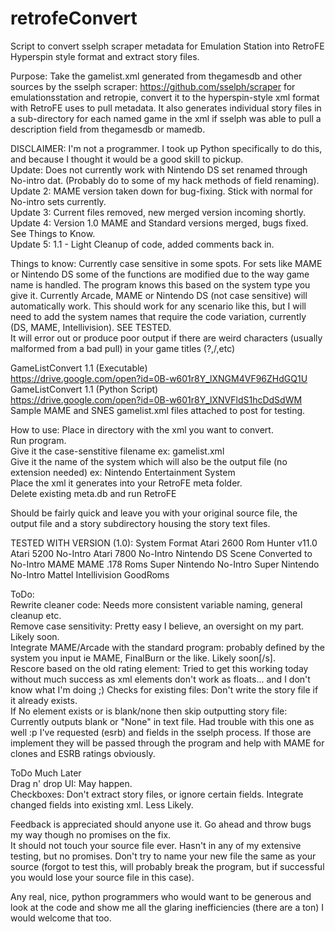 # retrofeConvert
Script to convert sselph scraper metadata for Emulation Station into RetroFE Hyperspin style format and extract story files.  

Purpose: Take the gamelist.xml generated from thegamesdb and other sources by the sselph scraper: https://github.com/sselph/scraper for emulationsstation and retropie, convert it to the hyperspin-style xml format with RetroFE uses to pull metadata. It also generates individual story files in a sub-directory for each named game in the xml if sselph was able to pull a description field from thegamesdb or mamedb.  

DISCLAIMER: I'm not a programmer. I took up Python specifically to do this, and because I thought it would be a good skill to pickup.  
Update: Does not currently work with Nintendo DS set renamed through No-intro dat. (Probably do to some of my hack methods of field renaming).  
Update 2: MAME version taken down for bug-fixing. Stick with normal for No-intro sets currently.  
Update 3: Current files removed, new merged version incoming shortly.  
Update 4: Version 1.0 MAME and Standard versions merged, bugs fixed. See Things to Know.  
Update 5: 1.1 - Light Cleanup of code, added comments back in.  

Things to know: Currently case sensitive in some spots. For sets like MAME or Nintendo DS some of the functions are modified due to the way game name is handled. The program knows this based on the system type you give it. Currently Arcade, MAME or Nintendo DS (not case sensitive) will automatically work. This should work for any scenario like this, but I will need to add the system names that require the code variation, currently (DS, MAME, Intellivision). SEE TESTED.  
It will error out or produce poor output if there are weird characters (usually malformed from a bad pull) in your game titles (?,/,etc)   

GameListConvert 1.1 (Executable)  
https://drive.google.com/open?id=0B-w601r8Y_lXNGM4VF96ZHdGQ1U  
GameListConvert 1.1 (Python Script)  
https://drive.google.com/open?id=0B-w601r8Y_lXNVFldS1hcDdSdWM  
Sample MAME and SNES gamelist.xml files attached to post for testing.  

How to use:
Place in directory with the xml you want to convert.  
Run program.  
Give it the case-senstitive filename ex: gamelist.xml  
Give it the name of the system which will also be the output file (no extension needed) ex: Nintendo Entertainment System  
Place the xml it generates into your RetroFE meta folder.  
Delete existing meta.db and run RetroFE  

Should be fairly quick and leave you with your original source file, the output file and a story subdirectory housing the story text files.  

TESTED WITH VERSION (1.0):
System					Format
Atari 2600				Rom Hunter v11.0
Atari 5200				No-Intro
Atari 7800				No-Intro
Nintendo DS				Scene Converted to No-Intro
MAME					MAME .178 Roms
Super Nintendo			No-Intro
Super Nintendo			No-Intro
Mattel Intellivision	GoodRoms


ToDo:  
Rewrite cleaner code: Needs more consistent variable naming, general cleanup etc.  
Remove case sensitivity: Pretty easy I believe, an oversight on my part. Likely soon.  
Integrate MAME/Arcade with the standard program: probably defined by the system you input ie MAME, FinalBurn or the like. Likely soon[/s].  
Rescore based on the old rating element: Tried to get this working today without much success as xml elements don't work as floats... and I don't know what I'm doing ;)
Checks for existing files: Don't write the story file if it already exists.  
If No <description> element exists or is blank/none then skip outputting story file: Currently outputs blank or "None" in text file. Had trouble with this one as well :p
I've requested <rating> (esrb) and <cloneof> fields in the sselph process. If those are implement they will be passed through the program and help with MAME for clones and ESRB ratings obviously.  

ToDo Much Later  
Drag n' drop UI: May happen.  
Checkboxes: Don't extract story files, or ignore certain fields. Integrate changed fields into existing xml. Less Likely.  

Feedback is appreciated should anyone use it. Go ahead and throw bugs my way though no promises on the fix.  
It should not touch your source file ever. Hasn't in any of my extensive testing, but no promises. Don't try to name your new file the same as your source (forgot to test this, will probably break the program, but if successful you would lose your source file in this case).  

Any real, nice, python programmers who would want to be generous and look at the code and show me all the glaring inefficiencies (there are a ton) I would welcome that too.  
